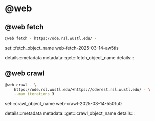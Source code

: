 # @web

## @web fetch

```bash
@web fetch - https://ode.rsl.wustl.edu/ -
```

set:::fetch_object_name web-fetch-2025-03-14-aw5tis

details:::metadata
metadata:::get:::fetch_object_name
details:::

## @web crawl

```bash
@web crawl - \
    https://ode.rsl.wustl.edu/+https://oderest.rsl.wustl.edu/ - \
    --max_iterations 3
```

set:::crawl_object_name web-crawl-2025-03-14-5501u0

details:::metadata
metadata:::get:::crawl_object_name
details:::